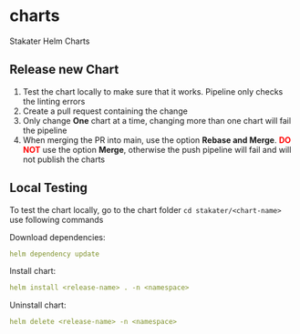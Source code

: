 # charts

Stakater Helm Charts

## Release new Chart

1. Test the chart locally to make sure that it works. Pipeline only checks the linting errors
2. Create a pull request containing the change
3. Only change **One** chart at a time, changing more than one chart will fail the pipeline
4. When merging the PR into main, use the option **Rebase and Merge**. <span style="color:red"> **DO NOT** </span> use the option **Merge**, otherwise the push pipeline will fail and will not publish the charts

## Local Testing

To test the chart locally, go to the chart folder `cd stakater/<chart-name>` use following commands

Download dependencies:

```yaml
helm dependency update
```

Install chart:

```yaml
helm install <release-name> . -n <namespace>
```

Uninstall chart:

```yaml
helm delete <release-name> -n <namespace>
```
